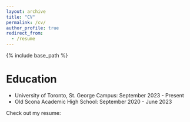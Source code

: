 ```yaml
---
layout: archive
title: "CV"
permalink: /cv/
author_profile: true
redirect_from:
  - /resume
---
```


{% include base_path %}

Education
======
* University of Toronto, St. George Campus: September 2023 - Present
* Old Scona Academic High School: September 2020 - June 2023

Check out my resume: 